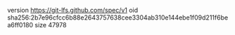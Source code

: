 version https://git-lfs.github.com/spec/v1
oid sha256:2b7e96cfcc6b88e2643757638cee3304ab310e144ebe1f09d211f6bea6ff0180
size 47978
